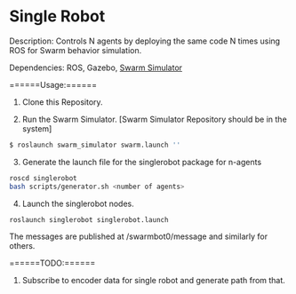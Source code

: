 # Single Robot
Description: Controls N agents by deploying the same code N times using ROS for Swarm behavior simulation.

Dependencies: ROS, Gazebo, [Swarm Simulator](https://github.com/Swarm-IITKgp/swarm_simulator)

======Usage:======

1. Clone this Repository.

2. Run the Swarm Simulator. [Swarm Simulator Repository should be in the system]
	
```sh
$ roslaunch swarm_simulator swarm.launch ''
```

3. Generate the launch file for the singlerobot package for n-agents

```sh
roscd singlerobot
bash scripts/generator.sh <number of agents>
```

4. Launch the singlerobot nodes.

```sh
roslaunch singlerobot singlerobot.launch 
```

The messages are published at /swarmbot0/message and similarly for others.

======TODO:======

1. Subscribe to encoder data for single robot and generate path from that.



